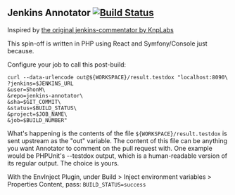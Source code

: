 ## Jenkins Annotator [![Build Status](http://ci.shonm.com/job/ShonM_jenkins-annotator/badge/icon)](http://ci.shonm.com/job/ShonM_jenkins-annotator/)

Inspired by [the original jenkins-commentator by KnpLabs](https://github.com/KnpLabs/jenkins-commentator)

This spin-off is written in PHP using React and Symfony/Console just because.

Configure your job to call this post-build:

```
curl --data-urlencode out@${WORKSPACE}/result.testdox "localhost:8090\
?jenkins=$JENKINS_URL
&user=ShonM\
&repo=jenkins-annotator\
&sha=$GIT_COMMIT\
&status=$BUILD_STATUS\
&project=$JOB_NAME\
&job=$BUILD_NUMBER"
```

What's happening is the contents of the file `${WORKSPACE}/result.testdox` is sent upstream as the "out" variable. The content of this file can be anything you want Annotator to comment on the pull request with. One example would be PHPUnit's --testdox output, which is a human-readable version of its regular output. The choice is yours.

With the EnvInject Plugin, under Build > Inject environment variables > Properties Content, pass: `BUILD_STATUS=success`
